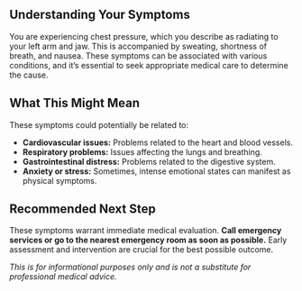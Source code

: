 ## Understanding Your Symptoms

You are experiencing chest pressure, which you describe as radiating to your left arm and jaw. This is accompanied by sweating, shortness of breath, and nausea. These symptoms can be associated with various conditions, and it’s essential to seek appropriate medical care to determine the cause.

## What This Might Mean

These symptoms could potentially be related to:

- **Cardiovascular issues:** Problems related to the heart and blood vessels.
- **Respiratory problems:** Issues affecting the lungs and breathing.
- **Gastrointestinal distress:** Problems related to the digestive system.
- **Anxiety or stress:** Sometimes, intense emotional states can manifest as physical symptoms.

## Recommended Next Step

These symptoms warrant immediate medical evaluation. **Call emergency services or go to the nearest emergency room as soon as possible.** Early assessment and intervention are crucial for the best possible outcome.

_This is for informational purposes only and is not a substitute for professional medical advice._
